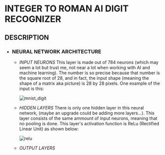 # INTEGER TO ROMAN AI DIGIT RECOGNIZER

## DESCRIPTION

- ### NEURAL NETWORK ARCHITECTURE
  - *INPUT NEURONS*
    This layer is made out of 784 neurons (which may seem a lot but trust me, not near a lot when working with AI and machine learning). The number is so precise because that number is the square root of 28, and in fact, the input shape (meaning the shape of a matrix aka picture) is 28 by 28 pixels. One example of the input is this:
    
    ![mnist_digit](https://user-images.githubusercontent.com/66335475/147718465-48be9bc5-caee-451b-bc75-49b6c03b3970.jpg)

  - *HIDDEN LAYERS*
    There is only one hidden layer in this neural network, (maybe an upgrade could be adding more layers...). This layer consists of the same ammount of input neurons, meaning that no pooling is done. This layer's activation function is ReLu (Rectified Linear Unit) as shown below:
    
    ![relu](https://user-images.githubusercontent.com/66335475/148663238-d0c99cea-3505-4055-9dcf-0523b31785dc.png)
  - *OUTPUT LAYERS*
